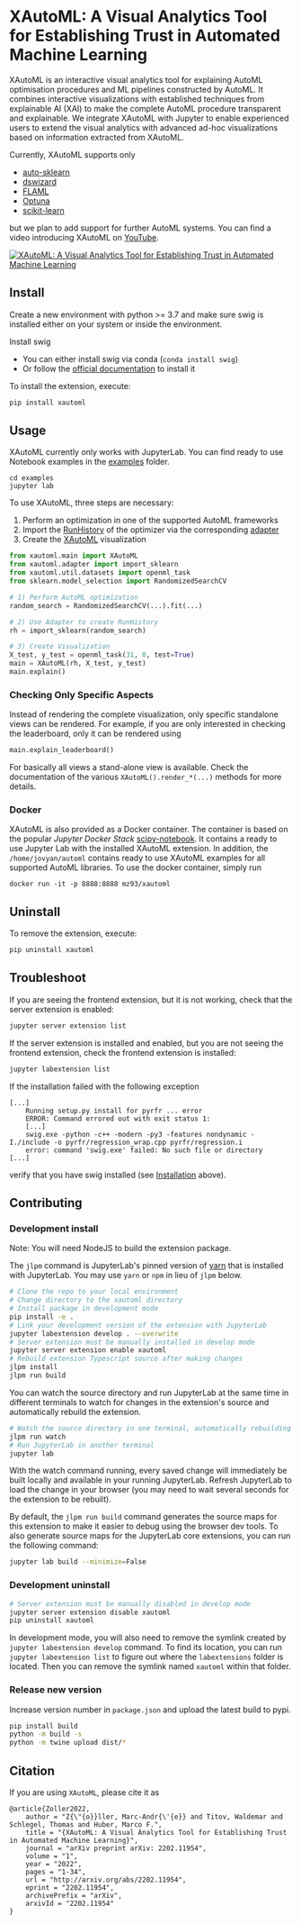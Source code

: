 # XAutoML: A Visual Analytics Tool for Establishing Trust in Automated Machine Learning

XAutoML is an interactive visual analytics tool for explaining AutoML optimisation procedures and ML pipelines
constructed by AutoML. It combines interactive visualizations with established techniques from explainable AI (XAI) to
make the complete AutoML procedure transparent and explainable. We integrate XAutoML with Jupyter to enable experienced
users to extend the visual analytics with advanced ad-hoc visualizations based on information extracted from XAutoML.

Currently, XAutoML supports only
* [auto-sklearn](https://github.com/automl/auto-sklearn)
* [dswizard](https://github.com/Ennosigaeon/dswizard)
* [FLAML](https://github.com/microsoft/FLAML)
* [Optuna](https://github.com/optuna/optuna)
* [scikit-learn](https://github.com/scikit-learn/scikit-learn)

but we plan to add support for further AutoML systems. You can find a video introducing XAutoML on [YouTube](https://www.youtube.com/watch?v=AyqMrdlds7o).

[![XAutoML: A Visual Analytics Tool for Establishing Trust in Automated Machine Learning](https://yt-embed.herokuapp.com/embed?v=AyqMrdlds7o)](https://www.youtube.com/watch?v=AyqMrdlds7o "XAutoML: A Visual Analytics Tool for Establishing Trust in Automated Machine Learning")


## Install

Create a new environment with python >= 3.7 and make sure swig is installed either on your system or inside the
environment.

Install swig
- You can either install swig via conda (`conda install swig`)
- Or follow the [official documentation](https://www.swig.org/download.html) to install it

To install the extension, execute:

```bash
pip install xautoml
```

## Usage

XAutoML currently only works with JupyterLab. You can find ready to use Notebook examples in the [examples](examples)
folder.

```shell
cd examples
jupyter lab
```

To use XAutoML, three steps are necessary:
1) Perform an optimization in one of the supported AutoML frameworks
2) Import the [RunHistory](xautoml/models.py) of the optimizer via the corresponding [adapter](xautoml/adapter.py)
3) Create the [XAutoML](xautoml/main.py) visualization

```python
from xautoml.main import XAutoML
from xautoml.adapter import import_sklearn
from xautoml.util.datasets import openml_task
from sklearn.model_selection import RandomizedSearchCV

# 1) Perform AutoML optimization
random_search = RandomizedSearchCV(...).fit(...)

# 2) Use Adapter to create RunHistory
rh = import_sklearn(random_search)

# 3) Create Visualization
X_test, y_test = openml_task(31, 0, test=True)
main = XAutoML(rh, X_test, y_test)
main.explain()
```

### Checking Only Specific Aspects

Instead of rendering the complete visualization, only specific standalone views can be rendered. For example, if you
are only interested in checking the leaderboard, only it can be rendered using

```python
main.explain_leaderboard()
```

For basically all views a stand-alone view is available. Check the documentation of the various
`XAutoML().render_*(...)` methods for more details.


### Docker

XAutoML is also provided as a Docker container. The container is based on the popular *Jupyter Docker Stack*
[scipy-notebook](https://jupyter-docker-stacks.readthedocs.io/en/latest/using/selecting.html#jupyter-scipy-notebook). It
contains a ready to use Jupyter Lab with the installed XAutoML extension. In addition, the `/home/jovyan/automl`
contains ready to use XAutoML examples for all supported AutoML libraries. To use the docker container, simply run

```
docker run -it -p 8888:8888 mz93/xautoml
```


## Uninstall

To remove the extension, execute:

```bash
pip uninstall xautoml
```


## Troubleshoot

If you are seeing the frontend extension, but it is not working, check
that the server extension is enabled:

```bash
jupyter server extension list
```

If the server extension is installed and enabled, but you are not seeing
the frontend extension, check the frontend extension is installed:

```bash
jupyter labextension list
```

If the installation failed with the following exception
```
[...]
    Running setup.py install for pyrfr ... error
    ERROR: Command errored out with exit status 1:
    [...]
    swig.exe -python -c++ -modern -py3 -features nondynamic -I./include -o pyrfr/regression_wrap.cpp pyrfr/regression.i
    error: command 'swig.exe' failed: No such file or directory
[...]
```
verify that you have swig installed (see [Installation](#Introduction) above).


## Contributing

### Development install

Note: You will need NodeJS to build the extension package.

The `jlpm` command is JupyterLab's pinned version of
[yarn](https://yarnpkg.com/) that is installed with JupyterLab. You may use
`yarn` or `npm` in lieu of `jlpm` below.

```bash
# Clone the repo to your local environment
# Change directory to the xautoml directory
# Install package in development mode
pip install -e .
# Link your development version of the extension with JupyterLab
jupyter labextension develop . --overwrite
# Server extension must be manually installed in develop mode
jupyter server extension enable xautoml
# Rebuild extension Typescript source after making changes
jlpm install
jlpm run build
```

You can watch the source directory and run JupyterLab at the same time in different terminals to watch for changes in the extension's source and automatically rebuild the extension.

```bash
# Watch the source directory in one terminal, automatically rebuilding when needed
jlpm run watch
# Run JupyterLab in another terminal
jupyter lab
```

With the watch command running, every saved change will immediately be built locally and available in your running JupyterLab. Refresh JupyterLab to load the change in your browser (you may need to wait several seconds for the extension to be rebuilt).

By default, the `jlpm run build` command generates the source maps for this extension to make it easier to debug using the browser dev tools. To also generate source maps for the JupyterLab core extensions, you can run the following command:

```bash
jupyter lab build --minimize=False
```

### Development uninstall

```bash
# Server extension must be manually disabled in develop mode
jupyter server extension disable xautoml
pip uninstall xautoml
```

In development mode, you will also need to remove the symlink created by `jupyter labextension develop`
command. To find its location, you can run `jupyter labextension list` to figure out where the `labextensions`
folder is located. Then you can remove the symlink named `xautoml` within that folder.


### Release new version
Increase version number in `package.json` and upload the latest build to pypi.
```bash
pip install build
python -m build -s
python -m twine upload dist/*
```


## Citation
If you are using `XAutoML`, please cite it as

    @article{Zoller2022,
        author = "Z{\"{o}}ller, Marc-Andr{\'{e}} and Titov, Waldemar and Schlegel, Thomas and Huber, Marco F.",
        title = "{XAutoML: A Visual Analytics Tool for Establishing Trust in Automated Machine Learning}",
        journal = "arXiv preprint arXiv: 2202.11954",
        volume = "1",
        year = "2022",
        pages = "1-34",
        url = "http://arxiv.org/abs/2202.11954",
        eprint = "2202.11954",
        archivePrefix = "arXiv",
        arxivId = "2202.11954"
    }

